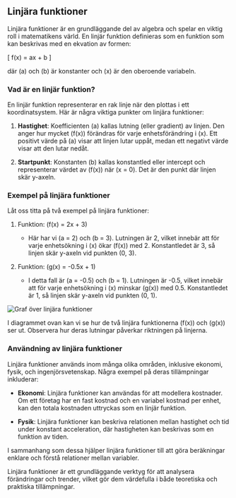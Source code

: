 ## Linjära funktioner

Linjära funktioner är en grundläggande del av algebra och spelar en viktig roll i matematikens värld. En linjär funktion definieras som en funktion som kan beskrivas med en ekvation av formen:

\[ f(x) = ax + b \]

där \(a\) och \(b\) är konstanter och \(x\) är den oberoende variabeln. 

### Vad är en linjär funktion?

En linjär funktion representerar en rak linje när den plottas i ett koordinatsystem. Här är några viktiga punkter om linjära funktioner:

1. **Hastighet**: Koefficienten \(a\) kallas lutning (eller gradient) av linjen. Den anger hur mycket \(f(x)\) förändras för varje enhetsförändring i \(x\). Ett positivt värde på \(a\) visar att linjen lutar uppåt, medan ett negativt värde visar att den lutar nedåt.

2. **Startpunkt**: Konstanten \(b\) kallas konstantled eller intercept och representerar värdet av \(f(x)\) när \(x = 0\). Det är den punkt där linjen skär y-axeln.

### Exempel på linjära funktioner

Låt oss titta på två exempel på linjära funktioner:

1. Funktion: \(f(x) = 2x + 3\)
   - Här har vi \(a = 2\) och \(b = 3\). Lutningen är 2, vilket innebär att för varje enhetsökning i \(x\) ökar \(f(x)\) med 2. Konstantledet är 3, så linjen skär y-axeln vid punkten (0, 3).

2. Funktion: \(g(x) = -0.5x + 1\)
   - I detta fall är \(a = -0.5\) och \(b = 1\). Lutningen är -0.5, vilket innebär att för varje enhetsökning i \(x\) minskar \(g(x)\) med 0.5. Konstantledet är 1, så linjen skär y-axeln vid punkten (0, 1).

![Graf över linjära funktioner](https://example.com/graf_over_linjara_funktioner.png)

I diagrammet ovan kan vi se hur de två linjära funktionerna \(f(x)\) och \(g(x)\) ser ut. Observera hur deras lutningar påverkar riktningen på linjerna.

### Användning av linjära funktioner

Linjära funktioner används inom många olika områden, inklusive ekonomi, fysik, och ingenjörsvetenskap. Några exempel på deras tillämpningar inkluderar:

- **Ekonomi**: Linjära funktioner kan användas för att modellera kostnader. Om ett företag har en fast kostnad och en variabel kostnad per enhet, kan den totala kostnaden uttryckas som en linjär funktion.
  
- **Fysik**: Linjära funktioner kan beskriva relationen mellan hastighet och tid under konstant acceleration, där hastigheten kan beskrivas som en funktion av tiden.

I sammanhang som dessa hjälper linjära funktioner till att göra beräkningar enklare och förstå relationer mellan variabler. 

Linjära funktioner är ett grundläggande verktyg för att analysera förändringar och trender, vilket gör dem värdefulla i både teoretiska och praktiska tillämpningar.